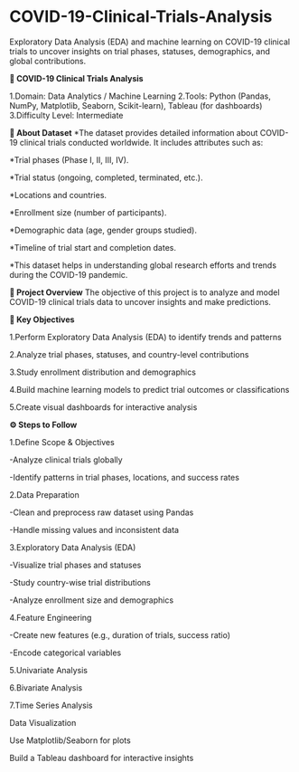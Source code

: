 # COVID-19-Clinical-Trials-Analysis
Exploratory Data Analysis (EDA) and machine learning on COVID-19 clinical trials to uncover insights on trial phases, statuses, demographics, and global contributions.

**🧪 COVID-19 Clinical Trials Analysis**

1.Domain: Data Analytics / Machine Learning
2.Tools: Python (Pandas, NumPy, Matplotlib, Seaborn, Scikit-learn), Tableau (for dashboards)
3.Difficulty Level: Intermediate

**📝 About Dataset**
*The dataset provides detailed information about COVID-19 clinical trials conducted worldwide. It includes attributes such as:

*Trial phases (Phase I, II, III, IV).

*Trial status (ongoing, completed, terminated, etc.).

*Locations and countries.

*Enrollment size (number of participants).

*Demographic data (age, gender groups studied).

*Timeline of trial start and completion dates.

*This dataset helps in understanding global research efforts and trends during the COVID-19 pandemic.

**🎯 Project Overview**
The objective of this project is to analyze and model COVID-19 clinical trials data to uncover insights and make predictions.

**🔑 Key Objectives**

1.Perform Exploratory Data Analysis (EDA) to identify trends and patterns

2.Analyze trial phases, statuses, and country-level contributions

3.Study enrollment distribution and demographics

4.Build machine learning models to predict trial outcomes or classifications

5.Create visual dashboards for interactive analysis

**⚙️ Steps to Follow**

1.Define Scope & Objectives

   -Analyze clinical trials globally

  -Identify patterns in trial phases, locations, and success rates

2.Data Preparation

   -Clean and preprocess raw dataset using Pandas

   -Handle missing values and inconsistent data

3.Exploratory Data Analysis (EDA)

  -Visualize trial phases and statuses

  -Study country-wise trial distributions

  -Analyze enrollment size and demographics

4.Feature Engineering

  -Create new features (e.g., duration of trials, success ratio)

  -Encode categorical variables
  
5.Univariate Analysis

6.Bivariate Analysis

7.Time Series Analysis

Data Visualization

Use Matplotlib/Seaborn for plots

Build a Tableau dashboard for interactive insights

